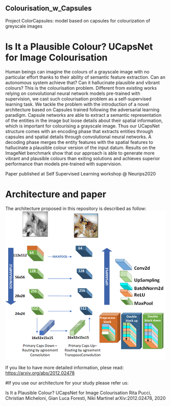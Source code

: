 ## Colourisation_w_Capsules
Project ColorCapsules: model based on capsules for colourization of greyscale images


# Is It a Plausible Colour? UCapsNet for Image Colourisation

Human beings can imagine the colours of a grayscale image with no particular effort thanks to their ability of semantic feature extraction. Can an autonomous system achieve that? Can it hallucinate plausible and vibrant colours?
This is the colourisation problem.
Different from existing works relying on convolutional neural network models pre-trained with supervision, we cast such colourisation problem as a self-supervised learning task.
We tackle the problem with the introduction of a novel architecture based on Capsules trained following the adversarial learning paradigm.
Capsule networks are able to extract a semantic representation of the entities in the image but loose details about their spatial information, which is important for colourising a grayscale image.
Thus our UCapsNet structure comes with an encoding phase that extracts entities through capsules and spatial details through convolutional neural networks.
A decoding phase merges the entity features with the spatial features to hallucinate a plausible colour version of the input datum.
Results on the ImageNet benchmark show that our approach is able to generate more vibrant and plausible colours than exiting solutions and achieves superior performance than models pre-trained with supervision.


Paper published at Self Supervised Learning workshop @ Neurips2020

# Architecture and paper

The architecture proposed in this repository is described as follow:
![](U_Net_Imagenet_Niki.png)

If you like to have more detailed information, plese read: https://arxiv.org/abs/2012.02478

#If you use our architecture for your study please refer us:

Is It a Plausible Colour? UCapsNet for Image Colourisation
Rita Pucci, Christian Micheloni, Gian Luca Foresti, Niki Martinel
arXiv:2012.02478, 2020

